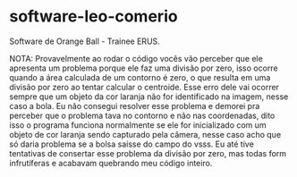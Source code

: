 # software-leo-comerio

Software de Orange Ball - Trainee ERUS.

NOTA: Provavelmente ao rodar o código vocês vão perceber que ele apresenta um problema porque ele faz uma divisão por zero, isso ocorre quando a área calculada de um contorno é zero, o que resulta em uma divisão por zero ao tentar calcular o centroide. Esse erro dele vai ocorrer sempre que um objeto da cor laranja não for identificado na imagem, nesse caso a bola. Eu não consegui resolver esse problema e demorei pra perceber que o problema tava no contorno e não nas coordenadas, dito isso o programa funciona normalmente se ele for inicializado com um objeto de cor laranja sendo capturado pela câmera, nesse caso acho que só daria problema se a bolsa saísse do campo do vsss. Eu até tive tentativas de consertar esse problema da divisão por zero, mas todas form infrutíferas e acabavam quebrando meu código inteiro.

